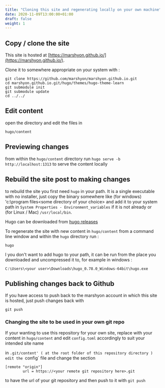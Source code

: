 ```yaml
---
title: "Cloning this site and regenerating locally on your own machine"
date: 2020-11-09T13:00:00+01:00
draft: false
weight: 1
---
```


## Copy / clone the site

This site is hosted at [https://marshyon.github.io/](https://marshyon.github.io/).

Clone it to somewhere appropriate on your system with :

```
git clone https://github.com/marshyon/marshyon.github.io.git
cd marshyon.github.io.git/hugo/themes/hugo-theme-learn
git submodule init
git submodule update
cd ../../
```

## Edit content

open the directory and edit the files in 

```
hugo/content
```

## Previewing changes 

from within the `hugo/content` directory run `hugo serve -b http://localhost:1313` to serve the content locally 

## Rebuild the site post to making changes

to rebuild the site you first need `hugo` in your path. It is a single executable with no installer, just copy the binary somewhere like (for windows) 'c:\program files\<some directory of your choice> and add it to your system path in `System Properties - Environment_variables` if it is not already or (for Linux / Mac) `/usr/local/bin`.

Hugo can be downloaded from [hugo releases](https://github.com/gohugoio/hugo/releases)

To regenerate the site with new content in `hugo/content` from a command line window and within the `hugo` directory run :

```
hugo
```

I you don't want to add hugo to your path, it can be run from the place you downloaded and uncompressed it to, for example in windows :

```
C:\Users\<your user>\Downloads\hugo_0.78.0_Windows-64bit\hugo.exe
```

## Publishing changes back to Github

If you have access to push back to the marshyon account in which this site is hosted, just push changes back with 

```
git push
```

### Changing the site to be used in your own git repo

If your wanting to use this repository for your own site, replace with your content in `hugo/content` and edit `config.toml` accordingly to suit your intended site name

in `.git/content' ( at the root folder of this repository directory ) edit the `config` file and change the section 

```
[remote "origin"]
        url = https://<your remote git repository here>.git
```

to have the url of your git repository and then push to it with `git push`
